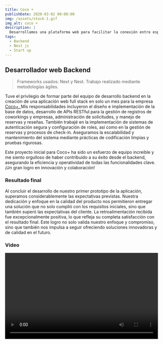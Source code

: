 ```yaml
---
title: Coco +
publishDate: 2020-03-02 00:00:00
img: /assets/stock-1.gif
img_alt: coco +
description: |
  Desarrollamos una plataforma web para facilitar la conexión entre espacios de coworking y empresas, ofreciendo un ambiente colaborativo y flexible para el crecimiento empresarial.
tags:
  - Backend
  - Nest js
  - Start up
---
```


## Desarrollador web Backend

> Frameworks usados: Next y Nest. Trabajo realizado mediante metodologías ágiles.

Tuve el privilegio de formar parte del equipo de desarrollo backend en la creación de una aplicación web full stack en solo un mes para la empresa <a href="https://www.linkedin.com/company/cocolatam/?lipi=urn%3Ali%3Apage%3Ad_flagship3_search_srp_all%3BoL8%2FWlFIRqugjIRgUoH9yw%3D%3D">Coco+. </a> Mis responsabilidades incluyeron el diseño e implementación de la base de datos, desarrollo de APIs RESTful para la gestión de registros de coworkings y empresas, administración de solicitudes, y manejo de reservas y reseñas. También trabajé en la implementación de sistemas de autenticación segura y configuración de roles, así como en la gestión de reservas y procesos de check-in. Aseguramos la escalabilidad y mantenimiento del sistema mediante prácticas de codificación limpias y pruebas rigurosas.

Este proyecto inicial para Coco+ ha sido un esfuerzo de equipo increíble y me siento orgulloso de haber contribuido a su éxito desde el backend, asegurando la eficiencia y operatividad de todas las funcionalidades clave. ¡Un gran logro en innovación y colaboración! 

### Resultado final

Al concluir el desarrollo de nuestro primer prototipo de la aplicación, superamos considerablemente las expectativas previstas. Nuestra dedicación y enfoque en la calidad del producto nos permitieron entregar una solución que no solo cumplió con los requisitos iniciales, sino que también superó las expectativas del cliente. La retroalimentación recibida fue excepcionalmente positiva, lo que refleja su completa satisfacción con el resultado final. Este logro no solo valida nuestro enfoque y compromiso, sino que también nos impulsa a seguir ofreciendo soluciones innovadoras y de calidad en el futuro.

### Video

<div style="position: relative; padding-bottom: 56.25%; height: 0; overflow: hidden;">
    <video style="position: absolute; top: 0; left: 0; width: 100%; height: 100%;" controls>
      <source src="../../../public/assets/coco+.mp4" type="video/mp4">
      Tu navegador no admite el elemento de video.
    </video>
</div>



<!-- ### Documentación Backend

- -->


